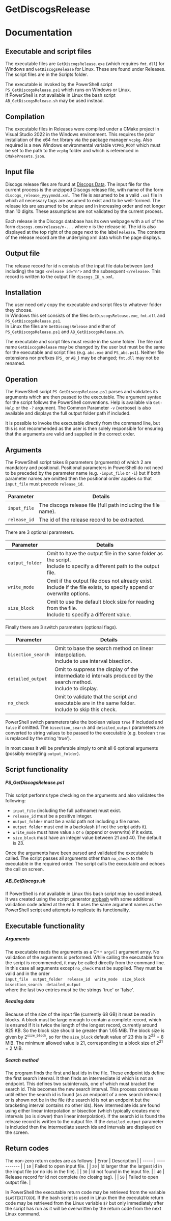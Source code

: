 # GetDiscogsRelease
# Documentation

## Executable and script files 
The executable files are `GetDiscogsRelease.exe` (which requires `fmt.dll`) for Windows and `GetDiscogsRelease` for Linux. These are found under Releases. The script files are in the Scripts folder.

The executable is invoked by the PowerShell script `PS_GetDiscogsRelease.ps1` which runs on Windows or Linux.<br>If PowerShell is not available in Linux the bash script `AB_GetDiscogsRelease.sh` may be used instead.

## Compilation
The executable files in Releases were compiled under a CMake project in Visual Studio 2022 in the Windows environment.  This requires the prior installation of the x64 `fmt` library via the package manager `vcpkg`. Also required is a new Windows environmental variable `VCPKG_ROOT` which must be set to the path to the `vcpkg` folder and which is referenced in `CMakePresets.json`.

## Input file
Discogs release files are found at [Discogs Data](http://data.discogs.com/). The input file for the current process is the unzipped Discogs release file, with name of the form `discogs_release_yyyymmdd.xml`. The file is assumed to be a valid `.xml` file in which all necessary tags are assumed to exist and to be well-formed. The release ids are assumed to be unique and in increasing order and not longer than 10 digits. These assumptions are not validated by the current process.

Each release in the Discogs database has its own webpage with a url of the form `discogs.com/release/n-...` where `n` is the release id. The id is also displayed at the top right of the page next to the label `Release`. The contents of the release record are the underlying xml data which the page displays. 

## Output file
The release record for id `n` consists of the input file data between (and including) the tags `<release id="n">` and the subsequent `</release>`. This record is written to the output file `discogs_ID_n.xml`.

## Installation
The user need only copy the executable and script files to whatever folder they choose.<br>In Windows this set consists of the files `GetDiscogsRelease.exe`, `fmt.dll` and `PS_GetDiscogsRelease.ps1`.<br>In Linux the files are `GetDiscogsRelease` and either of `PS_GetDiscogsRelease.ps1` and `AB_GetDiscogsRelease.sh`. 
 
 The executable and script files must reside in the same folder. The file root name `GetDiscogsRelease` may be changed by the user but must be the same for the executable and script files (e.g. `abc.exe` and `PS_abc.ps1`). Neither file extensions nor prefixes (`PS_` or `AB_`) may be changed; `fmt.dll` may not be renamed.

## Operation
The PowerShell script `PS_GetDiscogsRelease.ps1` parses and validates its arguments which are then passed to the executable. The argument syntax for the script follows the PowerShell conventions. Help is available via `Get-Help` or the `-?` argument. The Common Parameter `-v` (verbose) is also available and displays the full output folder path if included.

It is possible to invoke the executable directly from the command line, but this is not recommended as the user is then solely responsible for ensuring that the arguments are valid and supplied in the correct order. 

## Arguments
The PowerShell script takes 8 parameters (arguments) of which 2 are mandatory and positional. Positional parameters in PowerShell do not need to be preceded by the parameter name (e.g. `-input_file` or `-i`) but if both parameter names are omitted then the positional order applies so that `input_file` must precede `release_id`.

| Parameter  | Details |
| ---------- | ------- |
| `input_file` | The discogs release file (full path including the file name). |
| `release_id` | The id of the release record to be extracted.                 |

There are 3 optional parameters.

| Parameter  | Details |
| ---------- | ------- |
| `output_folder` | Omit to have the output file in the same folder as the script.<br>Include to specify a different path to the output file.
| `write_mode` | Omit if the output file does not already exist.<br>Include if the file exists, to specify append or overwrite options. |
| `size_block` | Omit to use the default block size for reading from the file.<br>Include to specify a different value. |

Finally there are 3 switch parameters (optional flags).

| Parameter  | Details |
| ---------- | ------- |
| `bisection_search` | Omit to base the search method on linear interpolation.<br>Include to use interval bisection. |
| `detailed_output` | Omit to suppress the display of the intermediate id intervals produced by the search method.<br>Include to display. |
| `no_check` | Omit to validate that the script and executable are in the same folder.<br>Include to skip this check. |

PowerShell switch parameters take the boolean values `true` if included and `false` if omitted. The `bisection_search` and `detailed_output` parameters are converted to string values to be passed to the executable (e.g. boolean `true` is replaced by the string 'true'). 

In most cases it will be preferable simply to omit all 6 optional arguments (possibly excepting `output_folder`).

## Script functionality
##### PS_GetDiscogsRelease.ps1
This script performs type checking on the arguments and also validates the following:
 - `input_file` (including the full pathname) must exist.
 - `release_id` must be a positive integer.
 - `output_folder` must be a valid path not including a file name.
 - `output folder` must end in a backslash (if not the script adds it).
 - `write_mode` must have value `a` or `o` (append or overwrite) if it exists.
 - `size_block` must have an integer value between 21 and 40. The default is 23. 

Once the arguments have been parsed and validated the executable is called. The script passes all arguments other than `no_check` to the executable in the required order. The script calls the executable and echoes the call on screen. 

##### AB_GetDiscogs.sh
If PowerShell is not available in Linux this bash script may be used instead. It was created using the script generator [argbash](https://github.com/matejak/argbash) with some additional validation code added at the end. It uses the same argument names as the PowerShell script and attempts to replicate its functionality. 
 
## Executable functionality
##### Arguments
The executable reads the arguments as a C++ `argv[]` argument array. No validation of the arguments is performed. While calling the executable from the script is recommended, it may be called directly from the command line. In this case all arguments except `no_check` must be supplied. They must be valid and in the order<br>`input_file` &ensp; `output_folder` &ensp; `release_id` &ensp; `write_mode` &ensp; `size_block` &ensp; `bisection_search` &ensp; `detailed_output`<br>where the last two entries must be the strings 'true' or 'false'.
 

##### Reading data
Because of the size of the input file (currently 68 GB) it must be read in blocks. A block must be large enough to contain a complete record, which is ensured if it is twice the length of the longest record, currently around 825 KB. So the block size should be greater than 1.65 MiB. The block size is given by 2<sup>`size_block`</sup>, so for the `size_block` default value of 23 this is 2<sup>23</sup> = 8 MiB. The minimum allowed value is 21, corresponding to a block size of 2<sup>21</sup> =  2 MiB.

##### Search method
The program finds the first and last ids in the file. These endpoint ids define the first search interval. It then finds an intermediate id which is not an endpoint. This defines two subintervals, one of which must bracket the search id. This becomes the new search interval. This process continues until either the search id is found (as an endpoint of a new search interval) or is shown not be in the file (the search id is not an endpoint but the bracketing interval contains no other ids). New intermediate ids are found using either linear interpolation or bisection (which typically creates more intervals (so is slower) than linear interpolation). If the search id is found the release record is written to the output file. If the `detailed_output` parameter is included then the intermediate search ids and intervals are displayed on the screen.

## Return codes
The non-zero return codes are as follows:
| Error | Description |
| ----- | ----------- |
| `10` |	Failed to open input file. |
| `20` |	Id larger than the largest id in the input file (or no ids in the file). |
| `30` |	Id not found in the input file. |
| `40` |	Release record for id not complete (no closing tag). |
| `50` |	Failed to open output file. |

In PowerShell the executable return code may be retrieved from the variable `$LASTEXITCODE`. 
If the bash script is used in Linux then the executable return code may be retrieved from the Linux variable `$?` but only immediately after the script has run as it will be overwritten by the return code from the next Linux command.